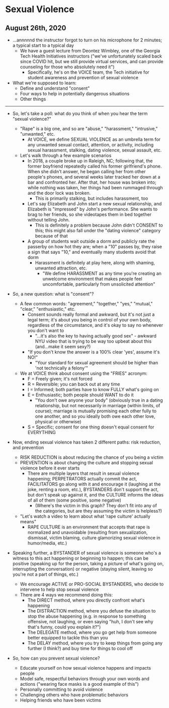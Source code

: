 # Sexual Violence

## August 26th, 2020

-   ...annnnnd the instructor forgot to turn on his microphone for 2 minutes; a typical start to a typical day
    -   We have a guest lecture from Deontez Wimbley, one of the Georgia Tech Health Initiatives instructors ("we've unfortunately scaled back since COVID hit, but we still provide virtual services, and can provide counseling for those who absolutely need it")
        -   Specifically, he's on the VOICE team, the Tech initiative for student awareness and prevention of sexual violence
-   What we're supposed to learn:
    -   Define and understand "consent"
    -   Four ways to help in potentially dangerous situations
    -   Other things
--------------------------------------------------------------------------------

-   So, let's take a poll: what do you think of when you hear the term "sexual violence?"
    -   "Rape" is a big one, and so are "abuse," "harassment," "intrusive," "unwanted," etc.
        -   At VOICE, we define SEXUAL VIOLENCE as an umbrella term for any unwanted sexual contact, attention, or activity, including sexual harassment, stalking, dating violence, sexual assault, etc.
    -   Let's walk through a few example scenarios
        -   In 2018, a couple broke up in Raleigh, NC; following that, the former boyfriend repeatedly called his former girlfriend's phone. When she didn't answer, he began calling her from other people's phones, and several weeks later tracked her down at a bar and confronted her. After that, her house was broken into; while nothing was taken, her things had been rummaged through and the door lock was broken.
            -   This is primarily stalking, but includes harassment, too
        -   Let's say Elizabeth and John start a new sexual relationship, and Elizabeth is "impressed" by John's performance. She wants to brag to her friends, so she videotapes them in bed together without telling John.
            -   This is definitely a problem because John didn't CONSENT to this; this might also fall under the "dating violence" category because of that
        -   A group of students wait outside a dorm and publicly rate the passerby on how hot they are; when a "10" passes by, they raise a sign that says "10," and eventually many students avoid that dorm
            -   Harassment is definitely at play here, along with shaming, unwanted attraction, etc.
                -   "We define HARASSMENT as any time you're creating an unwelcome environment that makes people feel uncomfortable, particularly from unsolicited attention"

-   So, a new question: what is "consent"?
    -   A few common words: "agreement," "together," "yes," "mutual," "clear," "enthusiastic," etc.
        -   Consent sounds really formal and awkward, but it's not just a legal term; it's about you being in control of your own body, regardless of the circumstance, and it's okay to say no whenever you don't want to
            -   "...it's also the key to having actually good sex" - awkward NYU video that is trying to be way too upbeat about this (and...make it seem sexy?)
        -   "If you don't know the answer is a 100% clear 'yes', assume it's NO!"
            -   "Your standard for sexual agreement should be higher than 'not technically a felony'"
    -   We at VOICE think about consent using the "FRIES" acronym:
        -   F = Freely given; it's not forced
        -   R = Reversible; you can back out at any time
        -   I = Informed; both parties have to know FULLY what's going on
        -   E = Enthusiastic; both people should WANT to do it
            -   "You don't owe anyone your body" (obviously true in a dating relationship, but not necessarily in marriage (within limits, of course); marriage is mutually promising each other fully to one another, and so you ideally both owe each other love, physical or otherwise)
        -   S = Specific; consent for one thing doesn't equal consent for EVERYTHING

-   Now, ending sexual violence has taken 2 different paths: risk reduction, and prevention
    -   RISK REDUCTION is about reducing the chance of you being a victim
    -   PREVENTION is about changing the culture and stopping sexual violence before it ever starts
        -   There are multiple layers that result in sexual violence happening; PERPETRATORS actually commit the act, FACILITATORS go along with it and encourage it (laughing at the joke, renting a room, etc.), BYSTANDERS don't support the act, but don't speak up against it, and the CULTURE informs the ideas of all of them (some positive, some negative)
            -   (Where's the victim in this graph? They don't fit into any of the categories, but are they assuming the victim is helpless?)
    -   "Let's watch a video to learn about what 'rape culture' actually means"
        -   RAPE CULTURE is an environment that accepts that rape is normalized and unavoidable (resulting from sexualization, dismissal, victim blaming, culture glamorizing sexual violence in humor/media, etc.)

-   Speaking further, a BYSTANDER of sexual violence is someone who's a witness to this act happening or beginning to happen; this can be positive (speaking up for the person, taking a picture of what's going on, interrupting the conversation) or negative (staying silent, leaving so you're not a part of things, etc.)
    -   We encourage ACTIVE or PRO-SOCIAL BYSTANDERS, who decide to intervene to help stop sexual violence
    -   There are 4 ways we recommend doing this:
        -   The DIRECT method, where you directly confront what's happening
        -   The DISTRACTION method, where you defuse the situation to stop the abuse happening (e.g. in response to something offensive, not laughing, or even saying "huh, I don't see why that's funny, could you explain it?")
        -   The DELEGATE method, where you go get help from someone better equipped to tackle this than you
        -   The DELAY method, where you try to keep things from going any further (I think?) and buy time for things to cool off

-   So, how can you prevent sexual violence?
    -   Educate yourself on how sexual violence happens and impacts people
    -   Model safe, respectful behaviors through your own words and actions ("wearing face masks is a good example of this")
    -   Personally committing to avoid violence
    -   Challenging others who have problematic behaviors
    -   Helping friends who have been victims
